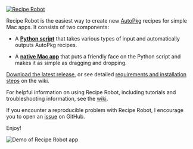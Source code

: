 [![Recipe Robot](images/header.png)](#)

Recipe Robot is the easiest way to create new [AutoPkg](https://github.com/autopkg/autopkg) recipes for simple Mac apps. It consists of two components:

- A __[Python script](#python-script-usage)__ that takes various types of input and automatically outputs AutoPkg recipes.

- A __[native Mac app](#mac-app-usage)__ that puts a friendly face on the Python script and makes it as simple as dragging and dropping.

[Download the latest release](https://github.com/homebysix/recipe-robot/releases/latest), or see detailed [requirements and installation steps](https://github.com/homebysix/recipe-robot/wiki/Installation-and-Requirements) on the wiki.

For helpful information on using Recipe Robot, including tutorials and troubleshooting information, see the [wiki](https://github.com/homebysix/recipe-robot/wiki).

If you encounter a reproducible problem with Recipe Robot, I encourage you to open an [issue](https://github.com/homebysix/recipe-robot/issues) on GitHub.

Enjoy!

![Demo of Recipe Robot app](images/mountee-app-demo.gif)
